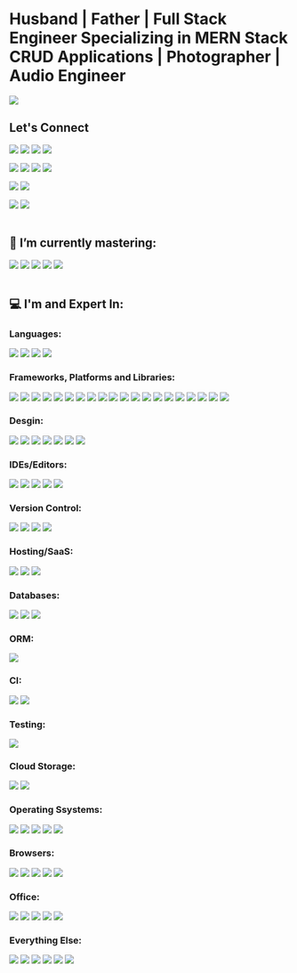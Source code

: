 # Husband | Father | Full Stack Engineer Specializing in MERN Stack CRUD Applications | Photographer | Audio Engineer

<img src='https://sdk.bitmoji.com/render/panel/e0c8b93f-c246-46e8-9db2-ec0cb01ec9eb-66fa0a7b-3891-46dc-b7f7-14a8ec836ef9-v1.png?transparent=1&palette=1'/>

## Let's Connect

<a href="mailto:jmsmall89@gmail.com?subject='Found you on GitHub'" alt='gmail'><img src="https://img.shields.io/badge/Gmail-D14836?style=for-the-badge&logo=gmail&logoColor=white"></a>
<a alt='messenger' href="m.me/WasteOfADrumBum"><img src="https://img.shields.io/badge/Messenger-00B2FF?style=for-the-badge&logo=messenger&logoColor=white"></a>
<a alt='zoom' href="https://us04web.zoom.us/j/6224775885?pwd=TjRQQUpXekpjWDlTYzQ5eE9Nc3NoZz09"><img src="https://img.shields.io/badge/Zoom-2D8CFF?style=for-the-badge&logo=zoom&logoColor=white"></a>
<span><img src="https://img.shields.io/badge/Slack-4A154B?style=for-the-badge&logo=slack&logoColor=white"></span>

<a alt='linkedin' href="https://www.linkedin.com/in/joshuamsmall/"><img src="https://img.shields.io/badge/linkedin-%230077B5.svg?style=for-the-badge&logo=linkedin&logoColor=white"></a>
<a alt='facebook' href="https://www.facebook.com/WasteOfADrumBum/"><img src="https://img.shields.io/badge/Facebook-%231877F2.svg?style=for-the-badge&logo=Facebook&logoColor=white"></a>
<a alt='instagram' href="https://www.instagram.com/one_small_family/"><img src="https://img.shields.io/badge/One_Small_Family-%23E4405F.svg?style=for-the-badge&logo=Instagram&logoColor=white"></a>
<a alt='tiktok' href="https://www.tiktok.com/@wasteofadrumbum?"><img src="https://img.shields.io/badge/WasteOfADrumBum-%23000000.svg?style=for-the-badge&logo=TikTok&logoColor=white"></a>

<a alt='steam' href="https://steamcommunity.com/id/wasteofadrumbum/"><img src="https://img.shields.io/badge/steam-%23000000.svg?style=for-the-badge&logo=steam&logoColor=white"></a>
<a alt='xbox' href="https://account.xbox.com/Profile?Gamertag=Kidd%20Kaos%2069"><img src="https://img.shields.io/badge/xbox-%23107C10.svg?style=for-the-badge&logo=xbox&logoColor=white"></a>

<a alt='spotify' href="https://open.spotify.com/user/1224180199"><img src="https://img.shields.io/badge/Spotify-1ED760?style=for-the-badge&logo=spotify&logoColor=white"></a>
<a alt='soundcloud' href="https://soundcloud.com/wasteofadrumbum"><img src="https://img.shields.io/badge/sound%20cloud-FF5500?style=for-the-badge&logo=soundcloud&logoColor=white"></a>
</br>
</br>

## 🌱 I’m currently mastering:

<span><img src="https://img.shields.io/badge/ruby-%23CC342D.svg?style=for-the-badge&logo=ruby&logoColor=white" /></span>
<span><img src="https://img.shields.io/badge/rails-%23CC0000.svg?style=for-the-badge&logo=ruby-on-rails&logoColor=whit" /></span>
<span><img src="https://img.shields.io/badge/python-3670A0?style=for-the-badge&logo=python&logoColor=ffdd54" /></span>
<span><img src="https://img.shields.io/badge/typescript-%23007ACC.svg?style=for-the-badge&logo=typescript&logoColor=white" /></span>
<span><img src="https://img.shields.io/badge/postgres-%23316192.svg?style=for-the-badge&logo=postgresql&logoColor=white" /></span>
</br>
</br>

## 💻 I'm and Expert In:

### Languages:

<span><img src="https://img.shields.io/badge/css3-%231572B6.svg?style=for-the-badge&logo=css3&logoColor=white"/></span>
<span><img src="https://img.shields.io/badge/html5-%23E34F26.svg?style=for-the-badge&logo=html5&logoColor=white"/></span>
<span><img src="https://img.shields.io/badge/javascript-%23323330.svg?style=for-the-badge&logo=javascript&logoColor=%23F7DF1E"/></span>
<span><img src="https://img.shields.io/badge/php-%23777BB4.svg?style=for-the-badge&logo=php&logoColor=white"/></span>

### Frameworks, Platforms and Libraries:

<span><img src="https://img.shields.io/badge/.NET-5C2D91?style=for-the-badge&logo=.net&logoColor=white"/></span>
<span><img src="https://img.shields.io/badge/angular.js-%23E23237.svg?style=for-the-badge&logo=angularjs&logoColor=white"/></span>
<span><img src="https://img.shields.io/badge/bootstrap-%23563D7C.svg?style=for-the-badge&logo=bootstrap&logoColor=white"/></span>
<span><img src="https://img.shields.io/badge/express.js-%23404d59.svg?style=for-the-badge&logo=express&logoColor=%2361DAFB"/></span>
<span><img src="https://img.shields.io/badge/green%20sock-88CE02?style=for-the-badge&logo=greensock&logoColor=white"/></span>
<span><img src="https://img.shields.io/badge/jquery-%230769AD.svg?style=for-the-badge&logo=jquery&logoColor=white"/></span>
<span><img src="https://img.shields.io/badge/JWT-black?style=for-the-badge&logo=JSON%20web%20tokens"/></span>
<span><img src="https://img.shields.io/badge/less-2B4C80?style=for-the-badge&logo=less&logoColor=white"/></span>
<span><img src="https://img.shields.io/badge/NPM-%23000000.svg?style=for-the-badge&logo=npm&logoColor=white"/></span>
<span><img src="https://img.shields.io/badge/nestjs-%23E0234E.svg?style=for-the-badge&logo=nestjs&logoColor=white"/></span>
<span><img src="https://img.shields.io/badge/Next-black?style=for-the-badge&logo=next.js&logoColor=white"/></span>
<span><img src="https://img.shields.io/badge/node.js-6DA55F?style=for-the-badge&logo=node.js&logoColor=white"/></span>
<span><img src="https://img.shields.io/badge/react-%2320232a.svg?style=for-the-badge&logo=react&logoColor=%2361DAFB"/></span>
<span><img src="https://img.shields.io/badge/react_native-%2320232a.svg?style=for-the-badge&logo=react&logoColor=%2361DAFB"/></span>
<span><img src="https://img.shields.io/badge/React_Router-CA4245?style=for-the-badge&logo=react-router&logoColor=white"/></span>
<span><img src="https://img.shields.io/badge/redux-%23593d88.svg?style=for-the-badge&logo=redux&logoColor=white"/></span>
<span><img src="https://img.shields.io/badge/SASS-hotpink.svg?style=for-the-badge&logo=SASS&logoColor=white"/></span>
<span><img src="https://img.shields.io/badge/Socket.io-black?style=for-the-badge&logo=socket.io&badgeColor=010101"/></span>
<span><img src="https://img.shields.io/badge/webpack-%238DD6F9.svg?style=for-the-badge&logo=webpack&logoColor=black"/></span>
<span><img src="https://img.shields.io/badge/yarn-%232C8EBB.svg?style=for-the-badge&logo=yarn&logoColor=white"/></span>

### Desgin:

<span><img src="https://img.shields.io/badge/adobe-%23FF0000.svg?style=for-the-badge&logo=adobe&logoColor=white"/></span>
<span><img src="https://img.shields.io/badge/Adobe%20Acrobat%20Reader-EC1C24.svg?style=for-the-badge&logo=Adobe%20Acrobat%20Reader&logoColor=white"/></span>
<span><img src="https://img.shields.io/badge/Adobe%20Creative%20Cloud-DA1F26.svg?style=for-the-badge&logo=Adobe%20Creative%20Cloud&logoColor=white"/></span>
<span><img src="https://img.shields.io/badge/Adobe%20Lightroom-31A8FF.svg?style=for-the-badge&logo=Adobe%20Lightroom&logoColor=white"/></span>
<span><img src="https://img.shields.io/badge/adobephotoshop-%2331A8FF.svg?style=for-the-badge&logo=adobephotoshop&logoColor=white"/></span>
<span><img src="https://img.shields.io/badge/Adobe%20XD-470137?style=for-the-badge&logo=Adobe%20XD&logoColor=#FF61F6"/></span>
<span><img src="https://img.shields.io/badge/Canva-%2300C4CC.svg?style=for-the-badge&logo=Canva&logoColor=white"/></span>

### IDEs/Editors:

<span><img src="https://img.shields.io/badge/CodePen-white?style=for-the-badge&logo=codepen&logoColor=black"/></span>
<span><img src="https://img.shields.io/badge/Codesandbox-040404?style=for-the-badge&logo=codesandbox&logoColor=DBDBDB"/></span>
<span><img src="https://img.shields.io/badge/Visual%20Studio%20Code-0078d7.svg?style=for-the-badge&logo=visual-studio-code&logoColor=white"/></span>
<span><img src="https://img.shields.io/badge/Visual%20Studio-5C2D91.svg?style=for-the-badge&logo=visual-studio&logoColor=white"/></span>
<span><img src="https://img.shields.io/badge/Xcode-007ACC?style=for-the-badge&logo=Xcode&logoColor=white"/></span>

### Version Control:

<span><img src="https://img.shields.io/badge/bitbucket-%230047B3.svg?style=for-the-badge&logo=bitbucket&logoColor=white"/></span>
<span><img src="https://img.shields.io/badge/git-%23F05033.svg?style=for-the-badge&logo=git&logoColor=white"/></span>
<span><img src="https://img.shields.io/badge/github-%23121011.svg?style=for-the-badge&logo=github&logoColor=white"/></span>
<span><img src="https://img.shields.io/badge/gitlab-%23181717.svg?style=for-the-badge&logo=gitlab&logoColor=white"/></span>

### Hosting/SaaS:

<span><img src="https://img.shields.io/badge/AWS-%23FF9900.svg?style=for-the-badge&logo=amazon-aws&logoColor=white"/></span>
<span><img src="https://img.shields.io/badge/azure-%230072C6.svg?style=for-the-badge&logo=azure-devops&logoColor=white"/></span>
<span><img src="https://img.shields.io/badge/heroku-%23430098.svg?style=for-the-badge&logo=heroku&logoColor=white"/></span>

### Databases:

<span><img src="https://img.shields.io/badge/Microsoft%20SQL%20Sever-CC2927?style=for-the-badge&logo=microsoft%20sql%20server&logoColor=white"/></span>
<span><img src="https://img.shields.io/badge/MongoDB-%234ea94b.svg?style=for-the-badge&logo=mongodb&logoColor=white"/></span>
<span><img src="https://img.shields.io/badge/mysql-%2300f.svg?style=for-the-badge&logo=mysql&logoColor=white"/></span>

### ORM:

<span><img src="https://img.shields.io/badge/Sequelize-52B0E7?style=for-the-badge&logo=Sequelize&logoColor=white"/></span>

### CI:

<span><img src="https://img.shields.io/badge/GitLabCI-%23181717.svg?style=for-the-badge&logo=gitlab&logoColor=white"/></span>
<span><img src="https://img.shields.io/badge/travisci-%232B2F33.svg?style=for-the-badge&logo=travis&logoColor=white"/></span>

### Testing:

<span><img src="https://img.shields.io/badge/-jest-%23C21325?style=for-the-badge&logo=jest&logoColor=white"/></span>

### Cloud Storage:

<span><img src="https://img.shields.io/badge/Dropbox-%233B4D98.svg?style=for-the-badge&logo=Dropbox&logoColor=white"/></span>
<span><img src="https://img.shields.io/badge/Google%20Drive-4285F4?style=for-the-badge&logo=googledrive&logoColor=white"/></span>

### Operating Ssystems:

<span><img src="https://img.shields.io/badge/Android-3DDC84?style=for-the-badge&logo=android&logoColor=white"/></span>
<span><img src="https://img.shields.io/badge/iOS-000000?style=for-the-badge&logo=ios&logoColor=white"/></span>
<span><img src="https://img.shields.io/badge/Linux-FCC624?style=for-the-badge&logo=linux&logoColor=black"/></span>
<span><img src="https://img.shields.io/badge/mac%20os-000000?style=for-the-badge&logo=macos&logoColor=F0F0F0"/></span>
<span><img src="https://img.shields.io/badge/Windows-0078D6?style=for-the-badge&logo=windows&logoColor=white"/></span>

### Browsers:

<span><img src="https://img.shields.io/badge/Edge-0078D7?style=for-the-badge&logo=Microsoft-edge&logoColor=white"/></span>
<span><img src="https://img.shields.io/badge/Firefox-FF7139?style=for-the-badge&logo=Firefox-Browser&logoColor=white"/></span>
<span><img src="https://img.shields.io/badge/Google%20Chrome-4285F4?style=for-the-badge&logo=GoogleChrome&logoColor=white"/></span>
<span><img src="https://img.shields.io/badge/Internet%20Explorer-0076D6?style=for-the-badge&logo=Internet%20Explorer&logoColor=white"/></span>
<span><img src="https://img.shields.io/badge/Safari-000000?style=for-the-badge&logo=Safari&logoColor=white"/></span>

### Office:

<span><img src="https://img.shields.io/badge/Microsoft-0078D4?style=for-the-badge&logo=microsoft&logoColor=white"/></span>
<span><img src="https://img.shields.io/badge/Microsoft_Excel-217346?style=for-the-badge&logo=microsoft-excel&logoColor=white"/></span>
<span><img src="https://img.shields.io/badge/Microsoft_Office-D83B01?style=for-the-badge&logo=microsoft-office&logoColor=white"/></span>
<span><img src="https://img.shields.io/badge/Microsoft_PowerPoint-B7472A?style=for-the-badge&logo=microsoft-powerpoint&logoColor=white"/></span>
<span><img src="https://img.shields.io/badge/Microsoft_Word-2B579A?style=for-the-badge&logo=microsoft-word&logoColor=white"/></span>

### Everything Else:

<span><img src="https://img.shields.io/badge/Babel-F9DC3e?style=for-the-badge&logo=babel&logoColor=black"/></span>
<span><img src="https://img.shields.io/badge/docker-%230db7ed.svg?style=for-the-badge&logo=docker&logoColor=white"/></span>
<span><img src="https://img.shields.io/badge/ESLint-4B3263?style=for-the-badge&logo=eslint&logoColor=white"/></span>
<span><img src="https://img.shields.io/badge/jira-%230A0FFF.svg?style=for-the-badge&logo=jira&logoColor=white"/></span>
<span><img src="https://img.shields.io/badge/Postman-FF6C37?style=for-the-badge&logo=postman&logoColor=white"/></span>
<span><img src="https://img.shields.io/badge/WordPress-%23117AC9.svg?style=for-the-badge&logo=WordPress&logoColor=white"/></span>

<!--
**WasteOfADrumBum/WasteOfADrumBum** is a ✨ _special_ ✨ repository because its `README.md` (this file) appears on your GitHub profile.

Here are some ideas to get you started:

- 🔭 I’m currently working on ...
- 🌱 I’m currently learning ...
- 👯 I’m looking to collaborate on ...
- 🤔 I’m looking for help with ...
- 💬 Ask me about ...
- 📫 How to reach me: ...
- 😄 Pronouns: ...
- ⚡ Fun fact: ...
-->
